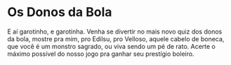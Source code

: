 # Os Donos da Bola
E aí garotinho, e garotinha. Venha se divertir no mais novo quiz dos donos da bola, mostre pra mim, pro Edilsu, pro Velloso, aquele cabelo de boneca, que você é um monstro sagrado, ou viva sendo um  pé de rato. Acerte o máximo possível do nosso jogo pra ganhar seu prestígio boleiro.
